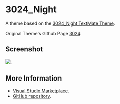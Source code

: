 # 3024_Night

A theme based on the [3024_Night TextMate Theme](http://colorsublime.com/theme/3024_Night).

Original Theme's Github Page [3024](https://github.com/idleberg/3024.tmTheme).

## Screenshot
![](https://raw.githubusercontent.com/gerane/VSCodeThemes/master/gerane.Theme-3024_Night/screenshot.PNG).


## More Information
* [Visual Studio Marketplace](https://marketplace.visualstudio.com/items/gerane.Theme-3024Night).
* [GitHub repository](https://github.com/gerane/VSCodeThemes).
